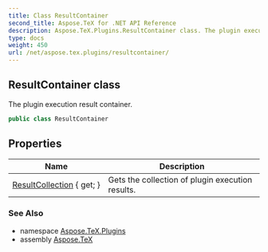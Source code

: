 ```yaml
---
title: Class ResultContainer
second_title: Aspose.TeX for .NET API Reference
description: Aspose.TeX.Plugins.ResultContainer class. The plugin execution result container
type: docs
weight: 450
url: /net/aspose.tex.plugins/resultcontainer/
---
```

## ResultContainer class

The plugin execution result container.

```csharp
public class ResultContainer
```

## Properties

| Name | Description |
| --- | --- |
| [ResultCollection](../../aspose.tex.plugins/resultcontainer/resultcollection/) { get; } | Gets the collection of plugin execution results. |

### See Also

* namespace [Aspose.TeX.Plugins](../../aspose.tex.plugins/)
* assembly [Aspose.TeX](../../)


